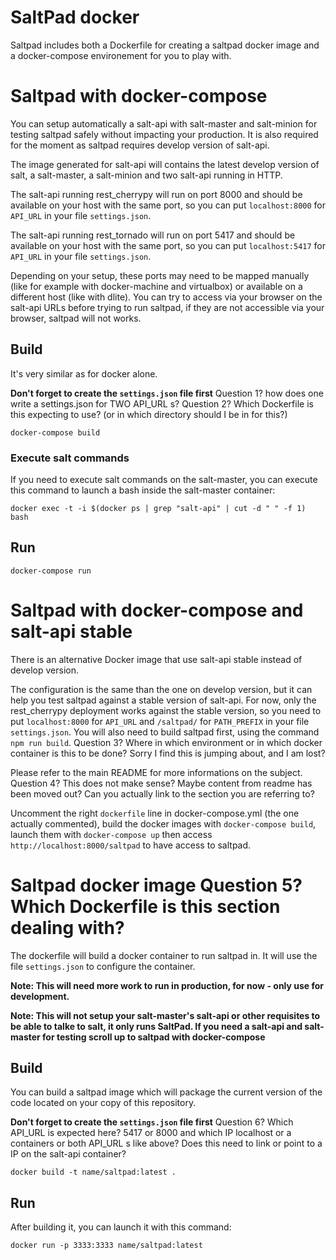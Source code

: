 # SaltPad docker

Saltpad includes both a Dockerfile for creating a saltpad docker image and a docker-compose environement for you to play with.


# Saltpad with docker-compose


You can setup automatically a salt-api with salt-master and salt-minion for testing saltpad safely without impacting your production. It is also required for the moment as saltpad requires develop version of salt-api.

The image generated for salt-api will contains the latest develop version of salt, a salt-master, a salt-minion and two salt-api running in HTTP.

The salt-api running rest_cherrypy will run on port 8000 and should be available on your host with the same port, so you can put ```localhost:8000``` for ```API_URL``` in your file ```settings.json```.

The salt-api running rest_tornado will run on port 5417 and should be available on your host with the same port, so you can put ```localhost:5417``` for ```API_URL``` in your file ```settings.json```.

Depending on your setup, these ports may need to be mapped manually (like for example with docker-machine and virtualbox) or available on a different host (like with dlite). You can try to access via your browser on the salt-api URLs before trying to run saltpad, if they are not accessible via your browser, saltpad will not works.

## Build

It's very similar as for docker alone.

**Don't forget to create the ```settings.json``` file first** Question 1? how does one write a settings.json for TWO API_URL s? Question 2? Which Dockerfile is this expecting to use? (or in which directory should I be in for this?)

```
docker-compose build
```

### Execute salt commands

If you need to execute salt commands on the salt-master, you can execute this command to launch a bash inside the salt-master container:

```
docker exec -t -i $(docker ps | grep "salt-api" | cut -d " " -f 1) bash
```

## Run

```
docker-compose run
```

# Saltpad with docker-compose and salt-api stable

There is an alternative Docker image that use salt-api stable instead of develop version.

The configuration is the same than the one on develop version, but it can help you test saltpad against a stable version of salt-api. For now, only the rest_cherrypy deployment works against the stable version, so you need to put ```localhost:8000``` for ```API_URL``` and ```/saltpad/``` for ```PATH_PREFIX``` in your file ```settings.json```. You will also need to build saltpad first, using the command ```npm run build```.  Question 3? Where in which environment or in which docker container is this to be done? Sorry I find this is jumping about, and I am lost?

Please refer to the main README for more informations on the subject. Question 4? This does not make sense? Maybe content from readme has been moved out? Can you actually link to the section you are referring to?

Uncomment the right ```dockerfile``` line in docker-compose.yml (the one actually commented), build the docker images with ```docker-compose build```, launch them with ```docker-compose up``` then access ```http://localhost:8000/saltpad``` to have access to saltpad.

# Saltpad docker image Question 5? Which Dockerfile is this section dealing with?

The dockerfile will build a docker container to run saltpad in. It will use the file ```settings.json``` to configure
the container.

**Note: This will need more work to run in production, for now - only use for development.**

**Note: This will not setup your salt-master's salt-api or other requisites to be able to talke to salt, it only runs SaltPad. If you need a salt-api and salt-master for testing scroll up to saltpad with docker-compose**

## Build

You can build a saltpad image which will package the current version of the code located on your copy of this repository.

**Don't forget to create the ```settings.json``` file first** Question 6? Which API_URL is expected here? 5417 or 8000 and which IP localhost or a containers or both API_URL s like above? Does this need to link or point to a IP on the salt-api container?

```
docker build -t name/saltpad:latest .
```

## Run

After building it, you can launch it with this command:

```
docker run -p 3333:3333 name/saltpad:latest
```
